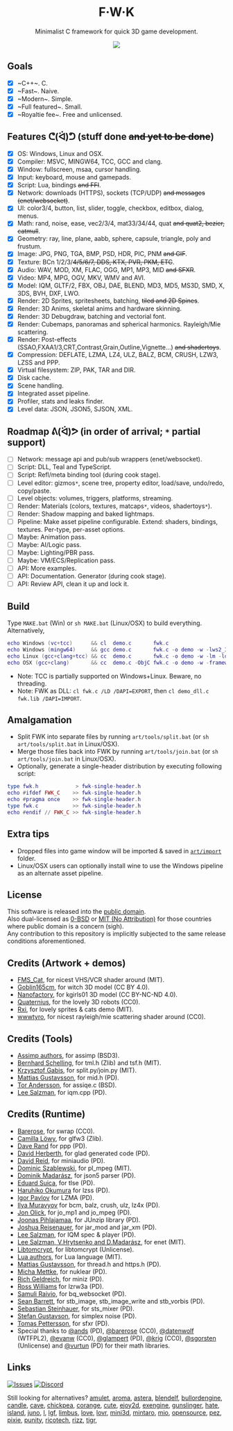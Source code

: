 <h1 align="center">F·W·K</h1>
<p align="center">Minimalist C framework for quick 3D game development.</p>

<!--## Gallery-->
<p align="center">
<img src="https://i.imgur.com/sInbRoA.gif"/><br/>
</p>

## Goals
- [x] ~C++~. C.
- [x] ~Fast~. Naive.
- [x] ~Modern~. Simple.
- [x] ~Full featured~. Small.
- [x] ~Royaltie fee~. Free and unlicensed.

## Features ᕦ(ᐛ)ᕤ (stuff done ~~and yet to be done~~)
- [x] OS: Windows, Linux and OSX.
- [x] Compiler: MSVC, MINGW64, TCC, GCC and clang.
- [x] Window: fullscreen, msaa, cursor handling.
- [x] Input: keyboard, mouse and gamepads.
- [x] Script: Lua, bindings ~~and FFI~~.
- [x] Network: downloads (HTTPS), sockets (TCP/UDP) ~~and messages (enet/websocket)~~.
- [x] UI: color3/4, button, list, slider, toggle, checkbox, editbox, dialog, menus.
- [x] Math: rand, noise, ease, vec2/3/4, mat33/34/44, quat ~~and quat2, bezier, catmull~~.
- [x] Geometry: ray, line, plane, aabb, sphere, capsule, triangle, poly and frustum.
- [x] Image: JPG, PNG, TGA, BMP, PSD, HDR, PIC, PNM ~~and GIF~~.
- [x] Texture: BCn 1/2/3/~~4/5/6/7, DDS, KTX, PVR, PKM, ETC~~.
- [x] Audio: WAV, MOD, XM, FLAC, OGG, MP1, MP3, MID ~~and SFXR~~.
- [x] Video: MP4, MPG, OGV, MKV, WMV and AVI.
- [x] Model: IQM, GLTF/2, FBX, OBJ, DAE, BLEND, MD3, MD5, MS3D, SMD, X, 3DS, BVH, DXF, LWO.
- [x] Render: 2D Sprites, spritesheets, batching, ~~tiled and 2D Spines~~.
- [x] Render: 3D Anims, skeletal anims and hardware skinning.
- [x] Render: 3D Debugdraw, batching and vectorial font.
- [x] Render: Cubemaps, panoramas and spherical harmonics. Rayleigh/Mie scattering.
- [x] Render: Post-effects (SSAO,FXAA1/3,CRT,Contrast,Grain,Outline,Vignette...) ~~and shadertoys~~.
- [x] Compression: DEFLATE, LZMA, LZ4, ULZ, BALZ, BCM, CRUSH, LZW3, LZSS and PPP.
- [x] Virtual filesystem: ZIP, PAK, TAR and DIR.
- [x] Disk cache.
- [x] Scene handling.
- [x] Integrated asset pipeline.
- [x] Profiler, stats and leaks finder.
- [x] Level data: JSON, JSON5, SJSON, XML.

## Roadmap ᕕ(ᐛ)ᕗ (in order of arrival; `*` partial support)
- [ ] Network: message api and pub/sub wrappers (enet/websocket).
- [ ] Script: DLL, Teal and TypeScript.
- [ ] Script: Refl/meta binding tool (during cook stage).
- [ ] Level editor: gizmos`*`, scene tree, property editor, load/save, undo/redo, copy/paste.
- [ ] Level objects: volumes, triggers, platforms, streaming.
- [ ] Render: Materials (colors, textures, matcaps`*`, videos, shadertoys`*`).
- [ ] Render: Shadow mapping and baked lightmaps.
- [ ] Pipeline: Make asset pipeline configurable. Extend: shaders, bindings, textures. Per-type, per-asset options.
- [ ] Maybe: Animation pass.
- [ ] Maybe: AI/Logic pass.
- [ ] Maybe: Lighting/PBR pass.
- [ ] Maybe: VM/ECS/Replication pass.
- [ ] API: More examples.
- [ ] API: Documentation. Generator (during cook stage).
- [ ] API: Review API, clean it up and lock it.

<!--
// almost done:
// [x] shadertoy textures
// [ ] billboards
// [ ] soft shadows (vsm, vsmcube)
// nice to have:
// [ ] fixed leaks
// [ ] fwk_app: app state manager, options, app icon, cpu usage, battery, orientation
// [ ] fwk_input: cursor, mouse clip, mouse wrap,
// [ ] sprites: pixel perfect zooming (demo+wheel)
// [ ] zip0 seek-vfs optimization
-->

<!--
//[ ] Script: Teal and typescript.
//[ ] Script: Refl/meta binding tool (during cook stage).
//    fwk_cook (*.c, *.h) as .proto/.pbc maybe, free reflection+automatic bindings
//[ ] Level editor: gizmos, ~~scene tree, property editor, load/save~~.
// 4) (json) editor: load/save jsons, property editor for anything (remote osc server/client)
//    cam: friction, projections (dimetric, isometric, ...)
//    gizmo: proportional, arcball XY (+shift for Z/tilt)
//    scene: scenegraph, obj naming, ~~obj picking, obj bounds,~~ obj collisions, obj/scene streaming
//    placeholders google
//    vcs
//[ ] Level objects: ~~volumes, triggers, platforms, streaming~~.
//    level: emitters: particles, lights, lightmaps, sound sources, triggers, etc
//    level: box triggers, start/end, spawn, streaming, checkpoints,
//    level: jump, shoots, platforms, collisions
//    level: 60s, 70s, 80s, 90s
//[ ] Render: Materials (textures, matcaps, videos, shadertoys).
//    material: fixed color, texture or script that returns color
//    animated textures (shadertoys)
//[ ] Render: Shadow mapping and baked lightmaps.
// [ ] soft shadows (vsm, vsmcube)
//[ ] Pipeline: Extend configurable asset pipeline (shaders, bindings, xml, textures). Asset options.
//    extending asset pipeline
//      cook: img2png (spot, stbi), tex2pvr (spot, soil2)
//      cook: hlsl2glsl (XShaderCompiler), hlsl2spirv (dxc), spirv2many (spirv-cross), glsl2many (sokol-shdc)
//      cook: ogg2wav, mp32wav, mp22wav, flac2wav
//      cook: xml2json, mp2json
//      cook: tiled2json, spine2json, tlfx22json
//[ ] Maybe: Animation pass.
// 6) anims, I (playlist: forward/backwards/loop/rewind), II (blend/shapes), III (ik/bone), IV (graph/controller)
//    blend anims, animtracks+animevents, draw skeleton, additive anims,
//    fwk_data: quantization: ~~half, quant, microfloat~~.
//    anim; keyframes[] { frame+delay,frame+delay,... }, anim duration, anim flip
//[ ] Maybe: AI/Logic pass.
//    scripts: states, signals, h/fsm, coroutines, load/save context
//    ai: h/fsm for level objects and small enemies, planning GOAL, BTrees,
//    nav: navpaths, waypoints, navigation, pathfinding (jps.hh), a*, swarm/flocks,
//[ ] Maybe: VM/ECS/Replication pass.
// 8) vm/ecs core + engines: custom frontends & backends
//    vm: ram, workqueues, threading, priorities, load/save
//    service protocols: websocket bqqbarbhg/bq_websocket, https, handshake
//    databases, services, quotas, black/whitelists, etc
//[ ] Core: wecs+replication
//    modules: script or dll + ram load/save/diff/patch + play/stop/init/ + attach/detach
//    logic tree/ << [] |> || >>
//    - scene |>
//       - enemies
//    ecs: sys are modules, ecs: messaging, ecs: filesystem (e/dir,c/files,s/dll)
//    world: streaming, migration
// 7) network replication & messaging
//    network: replication, dead reckoning, interpolation, extrapolation, bandwidth
//    network: messaging: un/reliable, fragmentation, priority, etc
//    network: topologies: bus, star, p2p, pubsub, etc
//    network: filesystem
//    int send_game_state(void *ptr, int len, int flags); PROTOCOL_V1|QUANTIZE|COMPRESS|RLE
//    int recv_game_state(); compensate, extrapolate, intrapolate(); lerp();
//[ ] Maybe: Lighting/PBR pass.
// 9) render+
//    lighting: vsm,vsmcube (per @procedural's request)
//    2d: billboards
//    PBR/IBL/materials (from Foxotron+sgorsten) + shading models
//    lightmapping/xatlas (demos), reflection probes
//    instancing, frustum culling, impostors, mesh lods,
//    renderbuckets
//    decals
//    tessellation
//    2d: spines, particles (tlfx2)
//    reverse-z {
//    fbo attach format D16_UNORM -> D32_SFLOAT
//    pipeline depth compare LEQUAL -> GEQUAL
//    pipeline depth clear 1.0 -> 0.0
//    proj matrix: float a = zfar / (zfar - znear); -> float a = -znear / (zfar - znear);
//    proj matrix: float b = (-znear * zfar) / (zfar - znear); -> float b = (znear * zfar) / (zfar - znear);
//    }
//[ ] API: Review API and lock it.
// 3) lock API and release first stable version.
//[ ] API: Documentation.
    //src2doc
//[ ] API: More examples.
-->


## Build
Type `MAKE.bat` (Win) or `sh MAKE.bat` (Linux/OSX) to build everything. Alternatively,

```lua
echo Windows (vc+tcc)      && cl  demo.c       fwk.c
echo Windows (mingw64)     && gcc demo.c       fwk.c -o demo -w -lws2_32 -lgdi32 -lwinmm -ldbghelp -std=c99
echo Linux (gcc+clang+tcc) && cc  demo.c       fwk.c -o demo -w -lm -ldl -lpthread
echo OSX (gcc+clang)       && cc  demo.c -ObjC fwk.c -o demo -w -framework cocoa -framework iokit
```
<!-- - Note: Windows: Assimp.dll may need [this package installed](https://www.microsoft.com/en-us/download/confirmation.aspx?id=30679).-->
- Note: TCC is partially supported on Windows+Linux. Beware, no threading.
- Note: FWK as DLL: `cl fwk.c /LD /DAPI=EXPORT`, then `cl demo_dll.c fwk.lib /DAPI=IMPORT`.

## Amalgamation
- Split FWK into separate files by running `art/tools/split.bat` (or `sh art/tools/split.bat` in Linux/OSX).
- Merge those files back into FWK by running `art/tools/join.bat` (or `sh art/tools/join.bat` in Linux/OSX).
- Optionally, generate a single-header distribution by executing following script:

```lua
type fwk.h            > fwk-single-header.h
echo #ifdef FWK_C    >> fwk-single-header.h
echo #pragma once    >> fwk-single-header.h
type fwk.c           >> fwk-single-header.h
echo #endif // FWK_C >> fwk-single-header.h
```

## Extra tips
- Dropped files into game window will be imported & saved in [`art/import`](art/import) folder.
- Linux/OSX users can optionally install wine to use the Windows pipeline as an alternate asset pipeline.

## License
This software is released into the [public domain](https://unlicense.org/).<br/>
Also dual-licensed as [0-BSD](https://opensource.org/licenses/FPL-1.0.0) or [MIT (No Attribution)](https://github.com/aws/mit-0) for those countries where public domain is a concern (sigh).<br/>
Any contribution to this repository is implicitly subjected to the same release conditions aforementioned.

## Credits (Artwork + demos)
- [FMS_Cat](https://gist.github.com/FMS-Cat/a1ccea3ce866c34706084e3526204f4f), for nicest VHS/VCR shader around (MIT).
- [Goblin165cm](https://sketchfab.com/3d-models/halloween-little-witch-ccc023590bfb4789af9322864e42d1ab), for witch 3D model (CC BY 4.0).
- [Nanofactory](https://sketchfab.com/3d-models/kgirls01-d2f946f58a8040ae993cda70c97b302c), for kgirls01 3D model (CC BY-NC-ND 4.0).
- [Quaternius](https://www.patreon.com/quaternius), for the lovely 3D robots (CC0).
- [Rxi](https://github.com/rxi/autobatch), for lovely sprites & cats demo (MIT).
- [wwwtyro](https://github.com/wwwtyro/glsl-atmosphere), for nicest rayleigh/mie scattering shader around (CC0).

## Credits (Tools)
- [Assimp authors](https://github.com/assimp/assimp), for assimp (BSD3).
- [Bernhard Schelling](https://github.com/schellingb/TinySoundFont), for tml.h (Zlib) and tsf.h (MIT).
- [Krzysztof Gabis](https://github.com/kgabis/ape), for split.py/join.py (MIT).
- [Mattias Gustavsson](https://github.com/mattiasgustavsson/libs), for mid.h (PD).
- [Tor Andersson](https://github.com/ccxvii/asstools), for assiqe.c (BSD).
- [Lee Salzman](https://github.com/lsalzman/iqm/tree/5882b8c32fa622eba3861a621bb715d693573420/demo), for iqm.cpp (PD).

## Credits (Runtime)
- [Barerose](https://github.com/barerose), for swrap (CC0).
- [Camilla Löwy](https://github.com/elmindreda), for glfw3 (Zlib).
- [Dave Rand](https://tools.ietf.org/html/rfc1978) for ppp (PD).
- [David Herberth](https://github.com/dav1dde/), for glad generated code (PD).
- [David Reid](https://github.com/mackron), for miniaudio (PD).
- [Dominic Szablewski](https://github.com/phoboslab/pl_mpeg), for pl_mpeg (MIT).
- [Dominik Madarász](https://github.com/zaklaus), for json5 parser (PD).
- [Eduard Suica](https://github.com/eduardsui/tlse), for tlse (PD).
- [Haruhiko Okumura](https://oku.edu.mie-u.ac.jp/~okumura/compression/) for lzss (PD).
- [Igor Pavlov](https://www.7-zip.org/) for LZMA (PD).
- [Ilya Muravyov](https://github.com/encode84) for bcm, balz, crush, ulz, lz4x (PD).
- [Jon Olick](https://www.jonolick.com/), for jo_mp1 and jo_mpeg (PD).
- [Joonas Pihlajamaa](https://github.com/jokkebk/JUnzip), for JUnzip library (PD).
- [Joshua Reisenauer](https://github.com/kd7tck), for jar_mod and jar_xm (PD).
- [Lee Salzman](https://github.com/lsalzman/iqm/tree/5882b8c32fa622eba3861a621bb715d693573420/demo), for IQM spec & player (PD).
- [Lee Salzman, V.Hrytsenko and D.Madarász](https://github.com/zpl-c/enet/), for enet (MIT).
- [Libtomcrypt](https://github.com/libtom/libtomcrypt), for libtomcrypt (Unlicense).
- [Lua authors](https://www.lua.org/), for Lua language (MIT).
- [Mattias Gustavsson](https://github.com/mattiasgustavsson/libs), for thread.h and https.h (PD).
- [Micha Mettke](https://github.com/vurtun/nuklear), for nuklear (PD).
- [Rich Geldreich](https://github.com/richgel999/miniz), for miniz (PD).
- [Ross Williams](http://ross.net/compression/lzrw3a.html) for lzrw3a (PD).
- [Samuli Raivio](https://github.com/bqqbarbhg/bq_websocket), for bq_websocket (PD).
- [Sean Barrett](https://github.com/nothings), for stb_image, stb_image_write and stb_vorbis (PD).
- [Sebastian Steinhauer](https://github.com/kieselsteini), for sts_mixer (PD).
- [Stefan Gustavson](https://github.com/stegu/perlin-noise), for simplex noise (PD).
- [Tomas Pettersson](http://www.drpetter.se/), for sfxr (PD).
- Special thanks to [@ands](https://github.com/ands) (PD), [@barerose](https://github.com/barerose) (CC0), [@datenwolf](https://github.com/datenwolf) (WTFPL2), [@evanw](https://github.com/evanw) (CC0), [@glampert](https://github.com/glampert) (PD), [@krig](https://github.com/krig) (CC0), [@sgorsten](https://github.com/sgorsten) (Unlicense) and [@vurtun](https://github.com/vurtun) (PD) for their math libraries.

## Links
<a href="https://github.com/r-lyeh/FWK/issues"><img alt="Issues" src="https://img.shields.io/github/issues-raw/r-lyeh/FWK.svg"/></a>
<a href="https://discord.gg/vu6Vt9d"><img alt="Discord" src="https://img.shields.io/badge/chat-FWK%20lounge-738bd7.svg?logo=discord"/></a>

Still looking for alternatives?
[amulet](https://github.com/ianmaclarty/amulet),
[aroma](https://github.com/leafo/aroma/),
[astera](https://github.com/tek256/astera),
[blendelf](https://github.com/jesterKing/BlendELF),
[bullordengine](https://github.com/MarilynDafa/Bulllord-Engine),
[candle](https://github.com/EvilPudding/candle),
[cave](https://github.com/kieselsteini/cave),
[chickpea](https://github.com/ivansafrin/chickpea),
[corange](https://github.com/orangeduck/Corange),
[cute](https://github.com/RandyGaul/cute_framework),
[ejoy2d](https://github.com/ejoy/ejoy2d),
[exengine](https://github.com/exezin/exengine),
[gunslinger](https://github.com/MrFrenik/gunslinger),
[hate](https://github.com/excessive/hate),
[island](https://github.com/island-org/island),
[juno](https://github.com/rxi/juno),
[l](https://github.com/Lyatus/L),
[lgf](https://github.com/Planimeter/lgf),
[limbus](https://github.com/redien/limbus),
[love](https://github.com/love2d/love/),
[lovr](https://github.com/bjornbytes/lovr),
[mini3d](https://github.com/mini3d/mini3d),
[mintaro](https://github.com/mackron/mintaro),
[mio](https://github.com/ccxvii/mio),
[opensource](https://github.com/w23/OpenSource),
[pez](https://github.com/prideout/pez),
[pixie](https://github.com/mattiasgustavsson/pixie),
[punity](https://github.com/martincohen/Punity),
[ricotech](https://github.com/dbechrd/RicoTech),
[rizz](https://github.com/septag/rizz),
[tigr](https://github.com/erkkah/tigr),
